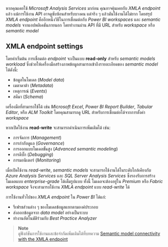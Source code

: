 
หากคุณเคยใช้ _Microsoft Analysis Services_ มาก่อน คุณอาจคุ้นเคยกับ _XMLA endpoint_ แล้ว แม้การใช้งาน API อาจดูซับซ้อนสำหรับบางคน แต่จริง ๆ แล้วมันใช้งานได้ไม่ยาก โดยสรุป _XMLA endpoint_ คืออีกหนึ่งวิธีในการเชื่อมต่อกับ _Power BI workspaces_ และ _semantic models_ จากแอปพลิเคชันภายนอก โดยทำงานผ่าน API ที่มี URL สำหรับ _workspace_ หรือ _semantic model_

## XMLA endpoint settings

โดยค่าเริ่มต้น การเชื่อมต่อ _endpoint_ จะเป็นแบบ **read-only** สำหรับ _semantic models workload_ ซึ่งช่วยให้เครื่องมือสร้างภาพข้อมูลสามารถเข้าถึงรายละเอียดของ _semantic model_ ได้ดังนี้:

- ข้อมูลในโมเดล (_Model data_)
- เมตาดาต้า (_Metadata_)
- เหตุการณ์ (_Events_)
- สคีมา (_Schema_)

เครื่องมือที่สามารถใช้ได้ เช่น _Microsoft Excel_, _Power BI Report Builder_, _Tabular Editor_, หรือ _ALM Toolkit_ โดยคุณสามารถดู URL สำหรับการเชื่อมต่อได้จากการตั้งค่า _workspace_

หากเปิดใช้งาน **read-write** จะสามารถดำเนินการเพิ่มเติมได้ เช่น:

- การจัดการ (_Management_)
- การกำกับดูแล (_Governance_)
- การออกแบบโมเดลขั้นสูง (_Advanced semantic modeling_)
- การดีบั๊ก (_Debugging_)
- การมอนิเตอร์ (_Monitoring_)

เมื่อเปิดใช้งาน _read-write_, _semantic models_ จะสามารถใช้งานได้ในระดับใกล้เคียงกับ _Azure Analysis Services_ และ _SQL Server Analysis Services_ ซึ่งรองรับการสร้างโมเดลแบบ _enterprise-grade_ ได้เต็มรูปแบบ ทั้งนี้ โมเดลจะต้องอยู่ใน _Premium_ หรือ _Fabric workspace_ จึงจะสามารถใช้งาน _XMLA endpoint_ แบบ _read-write_ ได้

การใช้งานทั่วไปของ _XMLA endpoint_ ใน _Power BI_ ได้แก่:

- รีเฟรชส่วนต่าง ๆ ของโมเดลข้อมูลแยกตามองค์ประกอบ
- ส่งออกข้อมูลจาก _data model_ อย่างเป็นระบบ
- ทำงานอัตโนมัติร่วมกับ _Best Practice Analyzer_

> **Note**  
> ดูฟังก์ชันการใช้งานและข้อจำกัดเพิ่มเติมได้ที่บทความ [Semantic model connectivity with the XMLA endpoint](https://learn.microsoft.com/en-us/power-bi/enterprise/service-premium-connect-tools)